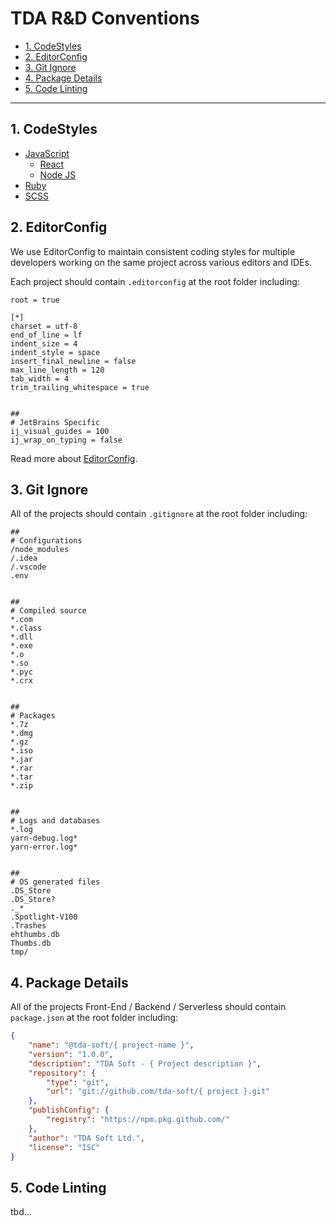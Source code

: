 # TDA R&D Conventions

- [1. CodeStyles](#1-codestyles)
- [2. EditorConfig](#2-editorconfig)
- [3. Git Ignore](#3-git-ignore)
- [4. Package Details](#4-package-details)
- [5. Code Linting](#5-code-linting)

----

## 1. CodeStyles
* [JavaScript](./js/README.md)
  * [React](./js/react/README.md)
  * [Node JS](./js/node/README.md)
* [Ruby](./ruby/README.md)
* [SCSS](./scss/README.md)

## 2. EditorConfig
We use EditorConfig to maintain consistent coding styles for multiple developers working on the same project across various editors and IDEs.

Each project should contain `.editorconfig` at the root folder including:
```
root = true

[*]
charset = utf-8
end_of_line = lf
indent_size = 4
indent_style = space
insert_final_newline = false
max_line_length = 120
tab_width = 4
trim_trailing_whitespace = true


##
# JetBrains Specific
ij_visual_guides = 100
ij_wrap_on_typing = false
```
Read more about [EditorConfig](https://editorconfig.org/).

## 3. Git Ignore
All of the projects should contain `.gitignore` at the root folder including:

```
##
# Configurations
/node_modules
/.idea
/.vscode
.env


##
# Compiled source
*.com
*.class
*.dll
*.exe
*.o
*.so
*.pyc
*.crx


##
# Packages
*.7z
*.dmg
*.gz
*.iso
*.jar
*.rar
*.tar
*.zip


##
# Logs and databases
*.log
yarn-debug.log*
yarn-error.log*


##
# OS generated files
.DS_Store
.DS_Store?
._*
.Spotlight-V100
.Trashes
ehthumbs.db
Thumbs.db
tmp/
```

## 4. Package Details
All of the projects Front-End / Backend / Serverless should contain `package.json` at the root folder including:

```json
{
    "name": "@tda-soft/{ project-name }",
    "version": "1.0.0",
    "description": "TDA Soft - { Project description }",
    "repository": {
        "type": "git",
        "url": "git://github.com/tda-soft/{ project }.git"
    },
    "publishConfig": {
        "registry": "https://npm.pkg.github.com/"
    },
    "author": "TDA Soft Ltd.",
    "license": "ISC"
}

```

## 5. Code Linting
tbd...